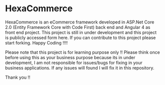 # HexaCommerce
HexaCommerce is an eCommerce framework developed in ASP.Net Core 2.0 (Entity Framework Core with Code First) back end and Angular 4 as front end project. This project is still in under development and this project is publicly accessed form here. If you can contribute to this project please start forking. Happy Coding !!!!  

Please note that this project is for learning purpose only !! Please think once before using this as your business purpose because its in under development, I am not responsible for issues/bugs for fixing in your business applications. If any issues will found I will fix it in this repository. 

Thank you !!
